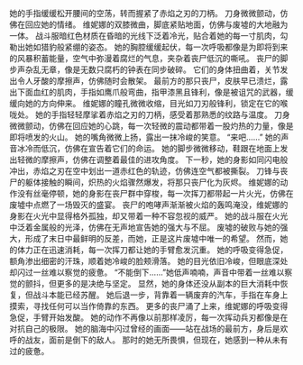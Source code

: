 她的手指缓缓松开腰间的空荡，转而握紧了赤焰之刃的刀柄。
刀身微微颤动，仿佛在回应她的情绪。
维妮娜的双膝微曲，脚底紧贴地面，仿佛与废墟的大地融为一体。
战斗服暗红色材质在昏暗的光线下泛着冷光，贴合着她的每一寸肌肉，勾勒出她如猎豹般紧绷的姿态。
她的胸腔缓缓起伏，每一次呼吸都像是为即将到来的风暴积蓄能量，空气中弥漫着腐烂的气息，夹杂着丧尸低沉的嘶吼。
丧尸的脚步声杂乱无章，像是无数只腐朽的钟表在同步破碎。
它们的身体扭曲着，关节发出令人牙酸的摩擦声，仿佛随时会散架。
最前方的那只丧尸，皮肤早已溃烂，露出下面血红的肌肉，手指如鹰爪般弯曲，指甲漆黑且锋利，像是被诅咒的武器，缓缓向她的方向伸来。
维妮娜的瞳孔微微收缩，目光如刀刃般锋利，锁定在它的喉咙处。
她的手指轻轻摩挲着赤焰之刃的刀柄，感受着那熟悉的纹路与温度。
刀身微微颤动，仿佛在回应她的心跳，每一次轻微的震动都带着一股灼热的力量，像是即将喷发的火山。
她的嘴角微微上扬，露出一抹冷峻的笑意。
“来吧……”
她的声音冰冷而低沉，仿佛在宣告着它们的命运。
她的脚步微微移动，鞋跟在地面上发出轻微的摩擦声，仿佛在调整着最佳的进攻角度。
下一秒，她的身影如同闪电般冲出，赤焰之刃在空中划出一道赤红色的轨迹，仿佛连空气都被撕裂。
刀锋与丧尸的躯体接触的瞬间，炽热的火焰骤然爆发，将那只丧尸化为灰烬。
维妮娜的动作没有丝毫停顿，她的身影在丧尸群中穿梭，每一次挥刀都带起一片火光，仿佛在废墟中点燃了一场毁灭的盛宴。
丧尸的咆哮声渐渐被火焰的轰鸣淹没，维妮娜的身影在火光中显得格外孤独，却又带着一种不容忽视的威严。
她的战斗服在火光中泛着金属般的光泽，仿佛在无声地宣告她的强大与不屈。
废墟的破败与她的强大，形成了末日中最鲜明的反差，而她，正是这片废墟中唯一的希望。
然而，她的体力正在迅速消耗，每一次挥刀都让她的手臂愈发沉重。
她的呼吸变得急促，额角渗出细密的汗珠，顺着她冷峻的脸颊滑落。
她的目光依旧冷峻，但眼底深处却闪过一丝难以察觉的疲惫。
“不能倒下……”她低声喃喃，声音中带着一丝难以察觉的颤抖，但更多的是决绝与坚定。
显然，她的身体还没从副本的巨大消耗中恢复，但战斗本能已经苏醒。
她后退一步，背靠着一辆废弃的汽车，手指在车身上摸索，寻找任何可以当作倚靠的东西。
更多的丧尸涌了上来，维妮娜的呼吸变得急促，手臂开始发酸。
她的动作不再像以前那样凌厉，每一次挥动兵刃都像是在对抗自己的极限。
她的脑海中闪过曾经的画面——站在战场的最前方，身后是欢呼的战友，面前是倒下的敌人。
那时的她无所畏惧，但现在，她感到一种从未有过的疲惫。